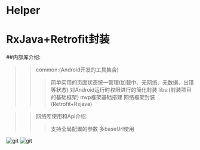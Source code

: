 # Helper
# RxJava+Retrofit封装

##内部库介绍:
>>common:(Android开发的工具集合)
>>>简单实用的页面状态统一管理(加载中、无网络、无数据、出错等状态)
>>>对Android运行时权限进行的简化封装
>>libs:(封装项目的基础框架)
>>>mvp框架基础搭建
>>>网络框架封装(Retrofit+Rxjava)

>>网络库使用和Api介绍:
>>>支持全局配置的参数
>>>多baseUrl使用

![git](https://github.com/BeaHugs/Helper/blob/newdemo/image/ohkttp%E5%85%A8%E5%B1%80%E9%85%8D%E7%BD%AEApi.jpg) 
![git](https://github.com/BeaHugs/Helper/blob/newdemo/image/reteofit%E5%85%A8%E5%B1%80%E9%85%8D%E7%BD%AEapi.jpg) 
